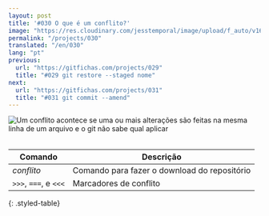 ```yaml
---
layout: post
title: '#030 O que é um conflito?'
image: "https://res.cloudinary.com/jesstemporal/image/upload/f_auto/v1642878675/gitfichas/pt/030/thumbnail_foy7ax.jpg"
permalink: "/projects/030"
translated: "/en/030"
lang: "pt"
previous:
  url: "https://gitfichas.com/projects/029"
  title: "#029 git restore --staged nome"
next:
  url: "https://gitfichas.com/projects/031"
  title: "#031 git commit --amend"
---
```


<img alt="Um conflito acontece se uma ou mais alterações são feitas na mesma linha de um arquivo e o git não sabe qual aplicar" src="https://res.cloudinary.com/jesstemporal/image/upload/v1642878676/gitfichas/pt/030/full_ywix5d.jpg"><br><br>

| Comando | Descrição |
|---------|-------------|
| _conflito_ | Comando para fazer o download do repositório |
| `>>>`, `===`, e `<<<` | Marcadores de conflito |
{: .styled-table}
